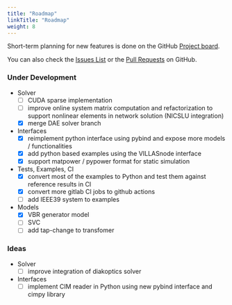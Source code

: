 ```yaml
---
title: "Roadmap"
linkTitle: "Roadmap"
weight: 8
---
```


Short-term planning for new features is done on the GitHub [Project board](https://github.com/orgs/sogno-platform/projects/1).

You can also check the [Issues List](https://github.com/sogno-platform/dpsim/issues) or the [Pull Requests](https://github.com/sogno-platform/dpsim/pulls) on GitHub.

### Under Development

- Solver
  - [ ] CUDA sparse implementation
  - [ ] improve online system matrix computation and refactorization to support nonlinear elements in network solution (NICSLU integration)
  - [x] merge DAE solver branch
- Interfaces
  - [x] reimplement python interface using pybind and expose more models / functionalities
  - [x] add python based examples using the VILLASnode interface
  - [x] support matpower / pypower format for static simulation
- Tests, Examples, CI
  - [x] convert most of the examples to Python and test them against reference results in CI
  - [x] convert more gitlab CI jobs to github actions
  - [ ] add IEEE39 system to examples
- Models
  - [x] VBR generator model
  - [ ] SVC
  - [ ] add tap-change to transfomer

### Ideas

- Solver
  - [ ] improve integration of diakoptics solver
- Interfaces
  - [ ] implement CIM reader in Python using new pybind interface and cimpy library
